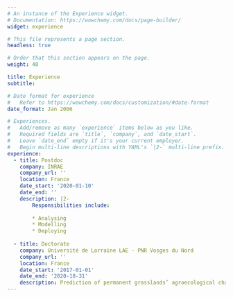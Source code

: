 ```yaml
---
# An instance of the Experience widget.
# Documentation: https://wowchemy.com/docs/page-builder/
widget: experience

# This file represents a page section.
headless: true

# Order that this section appears on the page.
weight: 40

title: Experience
subtitle:

# Date format for experience
#   Refer to https://wowchemy.com/docs/customization/#date-format
date_format: Jan 2006

# Experiences.
#   Add/remove as many `experience` items below as you like.
#   Required fields are `title`, `company`, and `date_start`.
#   Leave `date_end` empty if it's your current employer.
#   Begin multi-line descriptions with YAML's `|2-` multi-line prefix.
experience:
  - title: Postdoc
    company: INRAE
    company_url: ''
    location: France
    date_start: '2020-01-10'
    date_end: ''
    description: |2-
        Responsibilities include:
        
        * Analysing
        * Modelling
        * Deploying
        
  - title: Doctorate
    company: Université de Lorraine LAE - PNR Vosges du Nord 
    company_url: ''
    location: France
    date_start: '2017-01-01'
    date_end: '2020-18-31'
    description: Prediction of permanent grasslands’ agroecological characteristics and compromises: focus on the Vosges Mountains
---
```

